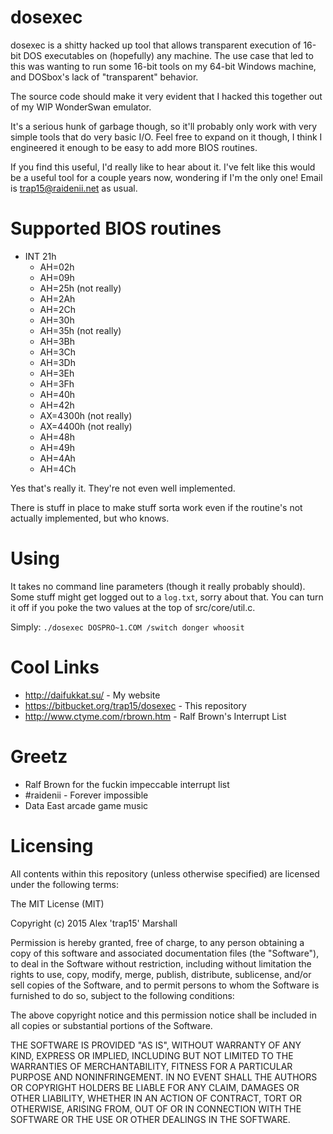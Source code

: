 # dosexec

dosexec is a shitty hacked up tool that allows transparent execution of 16-bit
DOS executables on (hopefully) any machine. The use case that led to this was
wanting to run some 16-bit tools on my 64-bit Windows machine, and DOSbox's
lack of "transparent" behavior.

The source code should make it very evident that I hacked this together out of
my WIP WonderSwan emulator.

It's a serious hunk of garbage though, so it'll probably only work with very
simple tools that do very basic I/O. Feel free to expand on it though, I think
I engineered it enough to be easy to add more BIOS routines.

If you find this useful, I'd really like to hear about it. I've felt like this
would be a useful tool for a couple years now, wondering if I'm the only one!
Email is <trap15@raidenii.net> as usual.

# Supported BIOS routines

- INT 21h
    - AH=02h
    - AH=09h
    - AH=25h (not really)
    - AH=2Ah 
    - AH=2Ch
    - AH=30h
    - AH=35h (not really)
    - AH=3Bh
    - AH=3Ch
    - AH=3Dh
    - AH=3Eh
    - AH=3Fh
    - AH=40h
    - AH=42h
    - AX=4300h (not really)
    - AX=4400h (not really)
    - AH=48h
    - AH=49h
    - AH=4Ah
    - AH=4Ch

Yes that's really it. They're not even well implemented.

There is stuff in place to make stuff sorta work even if the routine's not
actually implemented, but who knows.

# Using

It takes no command line parameters (though it really probably should). Some
stuff might get logged out to a `log.txt`, sorry about that. You can turn it
off if you poke the two values at the top of src/core/util.c.

Simply: `./dosexec DOSPRO~1.COM /switch donger whoosit`

# Cool Links

* <http://daifukkat.su/> - My website
* <https://bitbucket.org/trap15/dosexec> - This repository
* <http://www.ctyme.com/rbrown.htm> - Ralf Brown's Interrupt List

# Greetz

* Ralf Brown for the fuckin impeccable interrupt list
* \#raidenii - Forever impossible
* Data East arcade game music

# Licensing

All contents within this repository (unless otherwise specified) are licensed
under the following terms:

The MIT License (MIT)

Copyright (c) 2015 Alex 'trap15' Marshall

Permission is hereby granted, free of charge, to any person obtaining a copy
of this software and associated documentation files (the "Software"), to deal
in the Software without restriction, including without limitation the rights
to use, copy, modify, merge, publish, distribute, sublicense, and/or sell
copies of the Software, and to permit persons to whom the Software is
furnished to do so, subject to the following conditions:

The above copyright notice and this permission notice shall be included in
all copies or substantial portions of the Software.

THE SOFTWARE IS PROVIDED "AS IS", WITHOUT WARRANTY OF ANY KIND, EXPRESS OR
IMPLIED, INCLUDING BUT NOT LIMITED TO THE WARRANTIES OF MERCHANTABILITY,
FITNESS FOR A PARTICULAR PURPOSE AND NONINFRINGEMENT. IN NO EVENT SHALL THE
AUTHORS OR COPYRIGHT HOLDERS BE LIABLE FOR ANY CLAIM, DAMAGES OR OTHER
LIABILITY, WHETHER IN AN ACTION OF CONTRACT, TORT OR OTHERWISE, ARISING FROM,
OUT OF OR IN CONNECTION WITH THE SOFTWARE OR THE USE OR OTHER DEALINGS IN
THE SOFTWARE.
